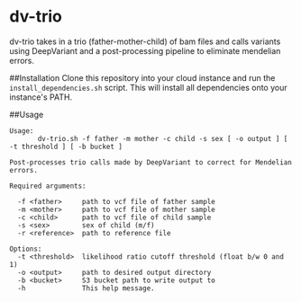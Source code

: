 # dv-trio

dv-trio takes in a trio (father-mother-child) of bam files and calls variants using DeepVariant and a post-processing pipeline to eliminate mendelian errors.

##Installation
Clone this repository into your cloud instance and run the `install_dependencies.sh` script. This will install all dependencies onto your instance's PATH.

##Usage
```
Usage:
       dv-trio.sh -f father -m mother -c child -s sex [ -o output ] [ -t threshold ] [ -b bucket ]

Post-processes trio calls made by DeepVariant to correct for Mendelian errors.

Required arguments:

  -f <father>     path to vcf file of father sample
  -m <mother>     path to vcf file of mother sample
  -c <child>      path to vcf file of child sample
  -s <sex>        sex of child (m/f)
  -r <reference>  path to reference file

Options:
  -t <threshold>  likelihood ratio cutoff threshold (float b/w 0 and 1) 
  -o <output>     path to desired output directory
  -b <bucket>     S3 bucket path to write output to
  -h              This help message.
```